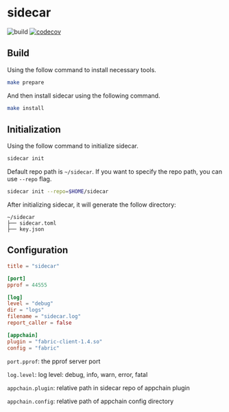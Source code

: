 # sidecar

![build](https://github.com/link33/sidecar/workflows/build/badge.svg)
[![codecov](https://codecov.io/gh/link33/sidecar/branch/master/graph/badge.svg)](https://codecov.io/gh/link33/sidecar)

## Build

Using the follow command to install necessary tools.

```bash
make prepare
```

And then install sidecar using the following command.

```bash
make install
```

## Initialization

Using the follow command to initialize sidecar.
```bash
sidecar init
```
Default repo path is `~/sidecar`. If you want to specify the repo path, you can use `--repo` flag.

```bash
sidecar init --repo=$HOME/sidecar
```

After initializing sidecar, it will generate the follow directory:

```
~/sidecar
├── sidecar.toml
├── key.json

```

## Configuration

```toml
title = "sidecar"

[port]
pprof = 44555

[log]
level = "debug"
dir = "logs"
filename = "sidecar.log"
report_caller = false

[appchain]
plugin = "fabric-client-1.4.so"
config = "fabric"
```

`port.pprof`: the pprof server port

`log.level`: log level: debug, info, warn, error, fatal

`appchain.plugin`: relative path in sidecar repo of appchain plugin

`appchain.config`: relative path of appchain config directory

